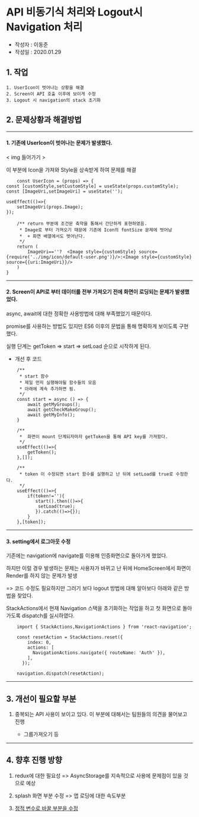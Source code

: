# API 비동기식 처리와 Logout시 Navigation 처리
* 작성자 : 이동준
* 작성일 : 2020.01.29

## 1. 작업

    1. UserIcon이 벗어나는 상황을 해결
    2. Screen이 API 호출 이후에 보이게 수정
    3. Logout 시 navigation의 stack 초기화

## 2. 문제상황과 해결방법
--------

#### 1. 기존에 UserIcon이 벗어나는 문제가 발생했다.
    
< img 들어가기 >

이 부분에 Icon을 가져와 Style을 상속받게 하여 문제를 해결
~~~
    const UserIcon = (props) => {
const [customStyle,setCustomStyle] = useState(props.customStyle);
const [ImageUri,setImageUri] = useState('');

useEffect(()=>{
    setImageUri(props.Image);
});

    /** return 부분에 조건문 축약을 통해서 간단하게 표현하였음.
     * Image로 부터 가져오기 때문에 기존에 Icon의 fontSize 문제에 벗어남
     *  + 화면 배열에서도 벗어난다.
     */
    return (
        ImageUri==''?  <Image style={customStyle} source={require('../img/icon/default-user.png')}/>:<Image style={customStyle} source={{uri:ImageUri}}/>
    )
}
~~~
------

#### 2. Screen이 API로 부터 데이터를 전부 가져오기 전에 화면이 로딩되는 문제가 발생했었다.

async, await에 대한 정확한 사용방법에 대해 부족했었기 때문이다. 

promise를 사용하는 방법도 있지만 ES6 이후의 문법을 통해 명확하게 보이도록 구현했다.

실행 단계는 getToken => start => setLoad 순으로 시작하게 된다.

* 개선 후 코드
~~~
    /**
     * start 함수
     * 제일 먼저 실행해야될 함수들의 모음
     * 아래에 계속 추가하면 됨.
     */
    const start = async () => {
        await getMyGroups();
        await getCheckMakeGroup();
        await getMyInfo();
    }

    /**
     *  화면이 mount 단계되자마자 getToken을 통해 API key를 가져왔다.
     */
    useEffect(()=>{
        getToken();
    },[]);

    /**
     * token 이 수정되면 start 함수를 실행하고 난 뒤에 setLoad를 true로 수정한다.
     */
    useEffect(()=>{
        if(token!=''){
           start().then(()=>{
            setLoad(true);
           }).catch(()=>{});
        }
    },[token]);
~~~

---------

#### 3. setting에서 로그아웃 수정

기존에는 navigation에 navigate를 이용해 인증화면으로 돌아가게 했었다.

하지만 이럴 경우 발생하는 문제는 사용자가 바뀌고 난 뒤에 HomeScreen에서 화면이 Render를 하지 않는 문제가 발생

 => 코드 수정도 필요하지만 그러기 보다 logout 방법에 대해 알아보다 아래와 같은 방법을 찾았다.

StackActions에서 현재 Navigation 스택을 초기화하는 작업을 하고 첫 화면으로 돌아가도록 dispatch를 실시하였다.
~~~
    import { StackActions,NavigationActions } from 'react-navigation';

    const resetAction = StackActions.reset({
        index: 0,
        actions: [
          NavigationActions.navigate({ routeName: 'Auth' }),
        ],
      });

    navigation.dispatch(resetAction);
~~~
-----
## 3. 개선이 필요할 부분

1. 중복되는 API 사용이 보이고 있다. 이 부분에 대해서는 팀원들의 의견을 물어보고 진행
    
    * 그룹가져오기 등

-----
## 4. 향후 진행 방향

1. redux에 대한 필요성 => AsyncStorage를 지속적으로 사용에 문제점이 있을 것으로 예상

2. splash 화면 부분 수정 => 앱 로딩에 대한 속도부분

3. [정적 변수로 바꿀 부분을 수정](./2020-01-30.md)
